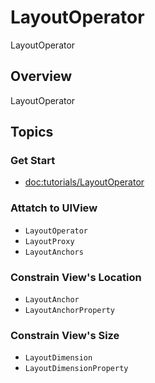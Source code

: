# LayoutOperator

LayoutOperator

## Overview

LayoutOperator

## Topics

### Get Start
- <doc:tutorials/LayoutOperator>

### Attatch to UIView
- ``LayoutOperator``
- ``LayoutProxy``
- ``LayoutAnchors``

### Constrain View's Location
- ``LayoutAnchor``
- ``LayoutAnchorProperty``

### Constrain View's Size
- ``LayoutDimension``
- ``LayoutDimensionProperty``

